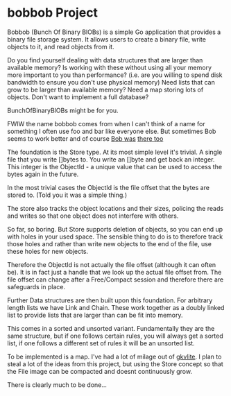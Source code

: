 # bobbob Project

Bobbob (Bunch Of Binary BlOBs) is a simple Go application that provides a binary file storage system. It allows users to create a binary file, write objects to it, and read objects from it.

Do you find yourself dealing with data structures that are larger than available memory?
Is working with these without using all your memory more important to you than performance? (i.e. are you willing to spend disk bandwidth to ensure you don't use physical memory)
Need lists that can grow to be larger than available memory?
Need a map storing lots of objects.
Don't want to implement a full database?

BunchOfBinaryBlOBs might be for you.

FWIW the name bobbob comes from when I can't think of a name for something I often use foo and bar like everyone else. But sometimes Bob seems to work better and of course [Bob was](https://galactanet.com/comic/view.php?strip=530)  [there too](https://galactanet.com/comic/view.php?strip=517)

The foundation is the Store type. At its most simple level it's trivial. A single file that you write []bytes to.
You write an []byte and get back an integer. This integer is the ObjectId - a unique value that can be used to access the bytes again in the future.

In the most trivial cases the ObjectId is the file offset that the bytes are stored to. (Told you it was a simple thing.)

The store also tracks the object locations and their sizes, policing the reads and writes so that one object does not interfere with others.

So far, so boring. But Store supports deletion of objects, so you can end up with holes in your used space.
The sensible thing to do is to therefore track those holes and rather than write new objects to the end of the file, use these holes for new objects.

Therefore the ObjectId is not actually the file offset (although it can often be).
It is in fact just a handle that we look up the actual file offset from. The file offset can change after a Free/Compact session and therefore there are safeguards in place.

Further Data structures are then built upon this foundation.
For arbitrary length lists we have Link and Chain. These work together as a doubly linked list to provide lists that are larger than can be fit into memory.

This comes in a sorted and unsorted variant. Fundamentally they are the same structure, but if one follows certain rules, you will always get a sorted list, if one follows a different set of rules it will be an unsorted list.

To be implemented is a map. I've had a lot of milage out of [gkvlite](https://github.com/steveyen/gkvlite).
I plan to steal a lot of the ideas from this project, but using the Store concept so that the File image can be compacted and doesnt continuously grow.

There is clearly much to be done...